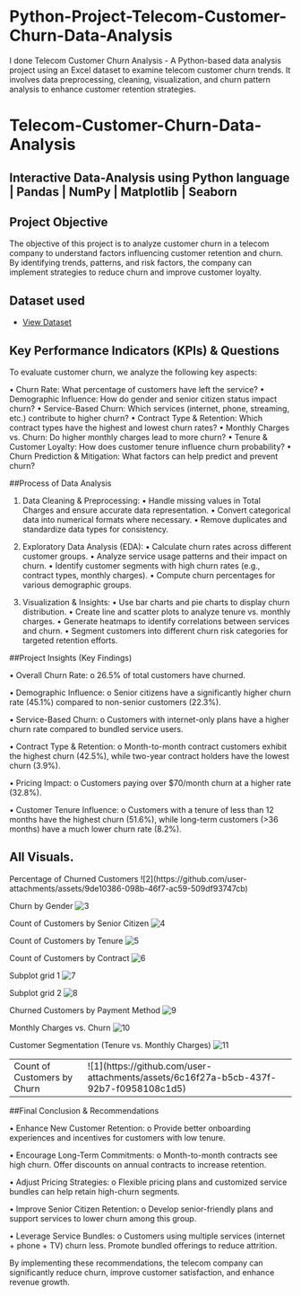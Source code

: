 # Python-Project-Telecom-Customer-Churn-Data-Analysis

I done Telecom Customer Churn Analysis - A Python-based data analysis project using an Excel dataset to examine telecom customer churn trends. It involves data preprocessing, cleaning, visualization, and churn pattern analysis to enhance customer retention strategies.

# Telecom-Customer-Churn-Data-Analysis
## Interactive Data-Analysis using Python language | Pandas | NumPy | Matplotlib | Seaborn

## Project Objective
The objective of this project is to analyze customer churn in a telecom company to understand factors influencing customer retention and churn. By identifying trends, patterns, and risk factors, the company can implement strategies to reduce churn and improve customer loyalty.

## Dataset used
- <a href="https://github.com/satishrdudhat/Python-Project-Telecom-Customer-Churn-Data-Analysis/blob/main/Customer%20Churn.csv">View Dataset</a>

## Key Performance Indicators (KPIs) & Questions

To evaluate customer churn, we analyze the following key aspects:

•	Churn Rate: What percentage of customers have left the service?
•	Demographic Influence: How do gender and senior citizen status impact churn?
•	Service-Based Churn: Which services (internet, phone, streaming, etc.) contribute to higher churn?
•	Contract Type & Retention: Which contract types have the highest and lowest churn rates?
•	Monthly Charges vs. Churn: Do higher monthly charges lead to more churn?
•	Tenure & Customer Loyalty: How does customer tenure influence churn probability?
•	Churn Prediction & Mitigation: What factors can help predict and prevent churn?

##Process of Data Analysis

1. Data Cleaning & Preprocessing:
•	Handle missing values in Total Charges and ensure accurate data representation.
•	Convert categorical data into numerical formats where necessary.
•	Remove duplicates and standardize data types for consistency.

2. Exploratory Data Analysis (EDA):
•	Calculate churn rates across different customer groups.
•	Analyze service usage patterns and their impact on churn.
•	Identify customer segments with high churn rates (e.g., contract types, monthly charges).
•	Compute churn percentages for various demographic groups.

3. Visualization & Insights:
•	Use bar charts and pie charts to display churn distribution.
•	Create line and scatter plots to analyze tenure vs. monthly charges.
•	Generate heatmaps to identify correlations between services and churn.
•	Segment customers into different churn risk categories for targeted retention efforts.

##Project Insights (Key Findings)

•	Overall Churn Rate: 
o	26.5% of total customers have churned.

•	Demographic Influence: 
o	Senior citizens have a significantly higher churn rate (45.1%) compared to non-senior customers (22.3%).

•	Service-Based Churn: 
o	Customers with internet-only plans have a higher churn rate compared to bundled service users.

•	Contract Type & Retention: 
o	Month-to-month contract customers exhibit the highest churn (42.5%), while two-year contract holders have the lowest churn (3.9%).

•	Pricing Impact: 
o	Customers paying over $70/month churn at a higher rate (32.8%).

•	Customer Tenure Influence: 
o	Customers with a tenure of less than 12 months have the highest churn (51.6%), while long-term customers (>36 months) have a much lower churn rate (8.2%).

## All Visuals.
<table>
<tr> <td>Count of Customers by Churn</td>
<td>![1](https://github.com/user-attachments/assets/6c16f27a-b5cb-437f-92b7-f0958108c1d5)</td>
</tr> 
Percentage of Churned Customers
![2](https://github.com/user-attachments/assets/9de10386-098b-46f7-ac59-509df93747cb)

Churn by Gender
![3](https://github.com/user-attachments/assets/12952d9b-004c-42eb-ba3f-d4f487f6dfa8)

Count of Customers by Senior Citizen
![4](https://github.com/user-attachments/assets/09716d69-32dd-4fa1-83c3-841eda320f9d)

Count of Customers by Tenure
![5](https://github.com/user-attachments/assets/0a73f2a1-97a1-443a-8640-7c451e4b53cd)

Count of Customers by Contract
![6](https://github.com/user-attachments/assets/f98ae695-8876-406b-b45b-8cfad3e5eaca)

Subplot grid 1
![7](https://github.com/user-attachments/assets/7ca8b067-7fac-4148-ab30-cba12cdf93b8)

Subplot grid 2
![8](https://github.com/user-attachments/assets/7b655da6-c7f8-4424-8c14-f4fedf774e65)

Churned Customers by Payment Method
![9](https://github.com/user-attachments/assets/4419c0d3-26e7-413c-8fd3-f017f2906872)

Monthly Charges vs. Churn
![10](https://github.com/user-attachments/assets/1fb4f587-3515-4a48-9dc1-3a4496020db9)

Customer Segmentation (Tenure vs. Monthly Charges)
![11](https://github.com/user-attachments/assets/95d9a286-c4ee-4571-9d21-51bd72d3f39c)
</table>

##Final Conclusion & Recommendations

•	Enhance New Customer Retention: 
o	Provide better onboarding experiences and incentives for customers with low tenure.

•	Encourage Long-Term Commitments: 
o	Month-to-month contracts see high churn. Offer discounts on annual contracts to increase retention.

•	Adjust Pricing Strategies: 
o	Flexible pricing plans and customized service bundles can help retain high-churn segments.

•	Improve Senior Citizen Retention: 
o	Develop senior-friendly plans and support services to lower churn among this group.

•	Leverage Service Bundles: 
o	Customers using multiple services (internet + phone + TV) churn less. Promote bundled offerings to reduce attrition.

By implementing these recommendations, the telecom company can significantly reduce churn, improve customer satisfaction, and enhance revenue growth.




